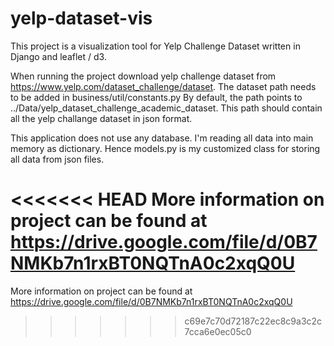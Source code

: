 # yelp-dataset-vis

This project is a visualization tool for Yelp Challenge Dataset written in Django and leaflet / d3.

When running the project download yelp challenge dataset from https://www.yelp.com/dataset_challenge/dataset.
The dataset path needs to be added in business/util/constants.py
By default, the path points to ../Data/yelp_dataset_challenge_academic_dataset.
This path should contain all the yelp challange dataset in json format.

This application does not use any database. I'm reading all data into main memory as dictionary.
Hence models.py is my customized class for storing all data from json files.

<<<<<<< HEAD
More information on project can be found at https://drive.google.com/file/d/0B7NMKb7n1rxBT0NQTnA0c2xqQ0U
=======
More information on project can be found at https://drive.google.com/file/d/0B7NMKb7n1rxBT0NQTnA0c2xqQ0U
>>>>>>> c69e7c70d72187c22ec8c9a3c2c7cca6e0ec05c0
